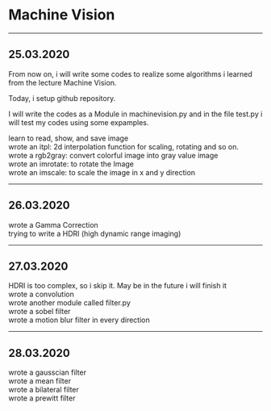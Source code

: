 # Machine Vision
---------------------------------------------------------------
## 25.03.2020
From now on, i will write some codes to realize some algorithms i learned from the lecture Machine Vision.  

Today, i setup github repository.  

I will write the codes as a Module in machinevision.py and in the file test.py i will test my codes using some expamples.  

learn to read, show, and save image  
wrote an itpl: 2d interpolation function for scaling, rotating and so on.  
wrote a rgb2gray: convert colorful image into gray value image  
wrote an imrotate: to rotate the Image  
wrote an imscale: to scale the image in x and y direction  

------------------------------------------------------------------------------
## 26.03.2020
wrote a Gamma Correction  
trying to write a HDRI (high dynamic range imaging)  

------------------------------------------------------------------------------
## 27.03.2020
HDRI is too complex, so i skip it. May be in the future i will finish it  
wrote a convolution  
wrote another module called filter.py  
wrote a sobel filter  
wrote a motion blur filter in every direction  

-------------------------------------------------------------------------------
## 28.03.2020
wrote a gausscian filter  
wrote a mean filter  
wrote a bilateral filter  
wrote a prewitt filter  
